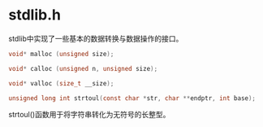 # stdlib.h

stdlib中实现了一些基本的数据转换与数据操作的接口。




```c
void* malloc (unsigned size);
```

```c
void* calloc (unsigned n, unsigned size);
```

```c
void* valloc (size_t __size);
```

```c
unsigned long int strtoul(const char *str, char **endptr, int base);
```

strtoul()函数用于将字符串转化为无符号的长整型。
